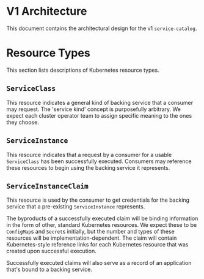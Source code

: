 # V1 Architecture

This document contains the architectural design for the v1 `service-catalog`.

# Resource Types

This section lists descriptions of Kubernetes resource types.

## `ServiceClass`

This resource indicates a general kind of backing service that a consumer
may request. The 'service kind' concept is purposefully arbitrary. We expect
each cluster operator team to assign specific meaning to the ones they choose.

## `ServiceInstance`

This resource indicates that a request by a consumer for a usable `ServiceClass`
has been successfully executed. Consumers may reference these resources to
begin using the backing service it represents.

## `ServiceInstanceClaim`

This resource is used by the consumer to get credentials for the backing service
that a pre-existing `ServiceInstance` represents.

The byproducts of a successfully executed claim will be binding information
in the form of other, standard Kubernetes resources. We expect these to be
`ConfigMap`s and `Secret`s initially, but the number and types of these
resources will be implementation-dependent. The claim will contain
Kubernetes-style reference links for each Kubernetes resource that was created
upon successful execution.

Successfully executed claims will also serve as a record of an application that's
bound to a backing service.
